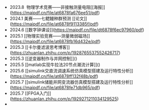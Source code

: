 * 2023.8  物理学术竞赛——非接触测量电阻\[\[海报]](https://maipdf.cn/file/at6878fa676ee51/pdf)
* 2024.1 美赛——七鳃鳗种群预测 \[\[论文]](https://maipdf.cn/file/at6878f9113385f/pdf)
* 2024.6 \[\[数字钟课设]](https://maipdf.cn/file/dt6878f6ec97960/pdf)
* 2025.1 \[\[物理实验竞赛——测量微弱磁场]](https://maipdf.cn/file/at6878fb16d432e/pdf)
* 2025.3 \[\[卡尔曼滤波思考博客]](https://zhuanlan.zhihu.com/p/1928765537552426717)
* 2025.3 \[\[逆变器制作与并网控制]]()
* 2025.5 \[\[matlab实现牛拉法20节点潮流计算]]()
* 2025.6  \[\[simulink交直流调速系统仿真模型搭建及运行特性分析]](https://maipdf.cn/file/at6878ff132f48b/pdf)
* 2025.7 \[\[simulink储能并网变流器仿真模型搭建及运行特性分析]](https://maipdf.cn/file/at6878fe71db965/pdf)
* 2025.7 \[\[FPGA入门]](https://zhuanlan.zhihu.com/p/1929271211034129525)
* 
